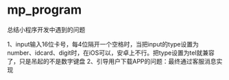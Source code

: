 # mp_program
总结小程序开发中遇到的问题

1、input输入16位卡号，每4位隔开一个空格时，当把input的type设置为number、idcard、digit时，在iOS可以，安卓上不行。把type设置为tel就兼容了，只是吊起的不是数字键盘
2、引导用户下载APP的问题：最终通过客服消息实现
